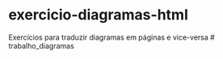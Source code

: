 # exercicio-diagramas-html
Exercícios para traduzir diagramas em páginas e vice-versa
#   t r a b a l h o _ d i a g r a m a s  
 